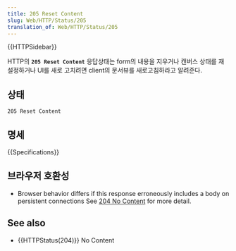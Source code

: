 ```yaml
---
title: 205 Reset Content
slug: Web/HTTP/Status/205
translation_of: Web/HTTP/Status/205
---
```

{{HTTPSidebar}}

HTTP의 **`205 Reset Content`** 응답상태는 form의 내용을 지우거나 캔버스 상태를 재설정하거나 UI를 새로 고치려면 client의 문서뷰를 새로고침하라고 알려준다.

## 상태

```
205 Reset Content
```

## 명세

{{Specifications}}

## 브라우저 호환성

- Browser behavior differs if this response erroneously includes a body on persistent connections See [204 No Content](/ko/docs/Web/HTTP/Status/204) for more detail.

## See also

- {{HTTPStatus(204)}} No Content
